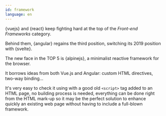 ```yaml
---
id: framework  
language: en
---
```


{vuejs} and {react} keep fighting hard at the top of the _Front-end Frameworks_ category.

Behind them, {angular} regains the third position, switching its 2019 position with {svelte}.

The new face in the TOP 5 is {alpinejs}, a minimalist reactive framework for the browser.

It borrows ideas from both Vue.js and Angular: custom HTML directives, two-way binding...

It's very easy to check it using with a good old `<script>` tag added to an HTML page, no building process is needed, everything can be done right from the HTML mark-up so it may be the perfect solution to enhance quickly an existing web page without having to include a full-blown framework.
